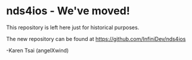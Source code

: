 nds4ios - We've moved!
=======

This repository is left here just for historical purposes.

The new repository can be found at https://github.com/InfiniDev/nds4ios

-Karen Tsai (angelXwind)
